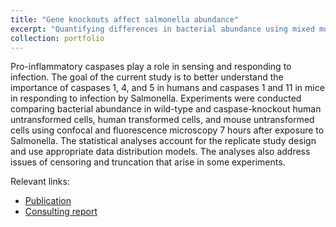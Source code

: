 ```yaml
---
title: "Gene knockouts affect salmonella abundance"
excerpt: "Quantifying differences in bacterial abundance using mixed models<br/><img src='/images/iai.png' width='400' height='auto'>"
collection: portfolio
---
```


Pro-inflammatory caspases play a role in sensing and responding to infection. The goal of the current study is to better understand the importance of caspases 1, 4, and 5 in humans and caspases 1 and 11 in mice in responding to infection by Salmonella. Experiments were conducted comparing bacterial abundance in wild-type and caspase-knockout human untransformed cells, human transformed cells, and mouse untransformed cells using confocal and fluorescence microscopy 7 hours after exposure to Salmonella. The statistical analyses account for the replicate study design and use appropriate data distribution models. The analyses also address issues of censoring and truncation that arise in some experiments.

Relevant links:

* [Publication](https://doi.org/10.1128/iai.00017-20)
* [Consulting report](https://edward130603.github.io/files/consulting_report_salmonella.pdf)